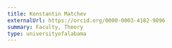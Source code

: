```yaml
---
title: Konstantin Matchev
externalUrl: https://orcid.org/0000-0003-4182-9096
summary: Faculty, Theory
type: universityofalabama
---
```

